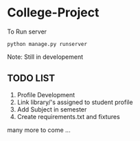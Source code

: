 # College-Project
 To Run server
```
python manage.py runserver
```
Note: Still in developement

## TODO LIST
1. Profile Development
2. Link library/<book>'s assigned to student profile
3. Add Subject in semester
4. Create requirements.txt and fixtures 

many more to come ...
